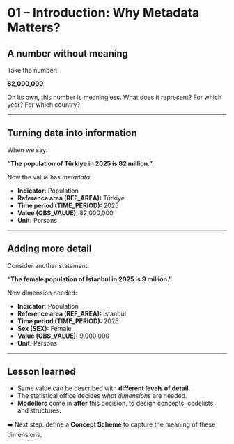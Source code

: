 # 01 – Introduction: Why Metadata Matters?

## A number without meaning

Take the number:

**82,000,000**

On its own, this number is meaningless. What does it represent? For which year? For which country?

---

## Turning data into information

When we say:

**“The population of Türkiye in 2025 is 82 million.”**

Now the value has *metadata*:
- **Indicator:** Population
- **Reference area (REF_AREA):** Türkiye
- **Time period (TIME_PERIOD):** 2025
- **Value (OBS_VALUE):** 82,000,000
- **Unit:** Persons

---

## Adding more detail

Consider another statement:

**“The female population of İstanbul in 2025 is 9 million.”**

New dimension needed:
- **Indicator:** Population
- **Reference area (REF_AREA):** İstanbul
- **Time period (TIME_PERIOD):** 2025
- **Sex (SEX):** Female
- **Value (OBS_VALUE):** 9,000,000
- **Unit:** Persons

---

## Lesson learned

- Same value can be described with **different levels of detail**.  
- The statistical office decides *what dimensions* are needed.  
- **Modellers** come in **after** this decision, to design concepts, codelists, and structures.

➡️ Next step: define a **Concept Scheme** to capture the meaning of these dimensions.
